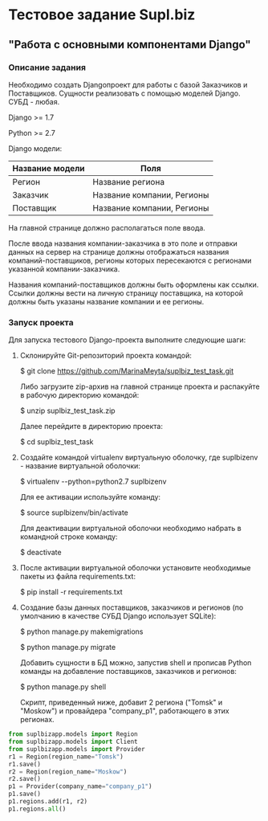 # Тестовое задание Supl.biz 
## "Работа с основными компонентами Django"

### Описание задания

Необходимо создать Django­проект для работы с базой Заказчиков и Поставщиков. 
Сущности реализовать с помощью моделей Django.
СУБД - любая. 

Django >= 1.7 

Python >= 2.7

Django модели:  

|Название модели |  Поля |
| --- | --- |
| Регион  | Название региона |
Заказчик |  Название компании, Регионы | 
Поставщик | Название компании, Регионы |

На главной странице должно располагаться поле ввода. 
 
После ввода названия компании-заказчика в это поле и отправки данных на сервер на 
странице должны отображаться названия компаний-поставщиков, регионы которых 
пересекаются с регионами указанной компании-заказчика. 
 
Названия компаний-поставщиков должны быть оформлены как ссылки. Ссылки 
должны вести на личную страницу поставщика, на которой должны быть указаны 
название компании и ее регионы.

### Запуск проекта

Для запуска тестового Django-проекта выполните следующие шаги:

1. Склонируйте Git-репозиторий проекта командой:

   $ git clone https://github.com/MarinaMeyta/suplbiz_test_task.git

   Либо загрузите zip-архив на главной странице проекта и распакуйте в рабочую директорию командой:
   
   $ unzip suplbiz\_test\_task.zip

   Далее перейдите в директорию проекта:
   
   $ cd suplbiz\_test\_task

2. Cоздайте командой virtualenv виртуальную оболочку, где suplbizenv - название виртуальной оболочки:

   $ virtualenv --python=python2.7 suplbizenv

   Для ее активации используйте команду:
   
   $ source suplbizenv/bin/activate

   Для деактивации виртуальной оболочки необходимо набрать в командной строке команду:
   
   $ deactivate

3. После активации виртуальной оболочки установите необходимые пакеты из файла requirements.txt:

   $ pip install -r requirements.txt
   
4. Создание базы данных поставщиков, заказчиков и регионов (по умолчанию в качестве СУБД Django использует SQLite):

   $ python manage.py makemigrations
   
   $ python manage.py migrate

   Добавить сущности в БД можно, запустив shell и прописав Python команды на добавление поставщиков, заказчиков и регионов:

   $ python manage.py shell
   
   Скрипт, приведенный ниже, добавит 2 региона ("Tomsk" и "Moskow") и провайдера "company_p1", работающего в этих регионах.

```python
from suplbizapp.models import Region
from suplbizapp.models import Client
from suplbizapp.models import Provider
r1 = Region(region_name="Tomsk")
r1.save()
r2 = Region(region_name="Moskow")
r2.save()
p1 = Provider(company_name="company_p1")
p1.save()
p1.regions.add(r1, r2)
p1.regions.all()
```
